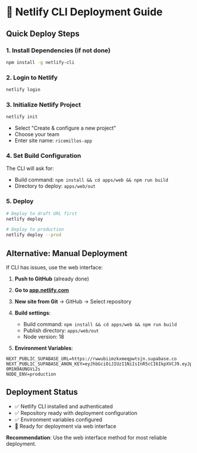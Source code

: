 # 🚀 Netlify CLI Deployment Guide

## Quick Deploy Steps

### 1. Install Dependencies (if not done)
```bash
npm install -g netlify-cli
```

### 2. Login to Netlify
```bash
netlify login
```

### 3. Initialize Netlify Project
```bash
netlify init
```
- Select "Create & configure a new project"
- Choose your team
- Enter site name: `ricemillos-app`

### 4. Set Build Configuration
The CLI will ask for:
- Build command: `npm install && cd apps/web && npm run build`
- Directory to deploy: `apps/web/out`

### 5. Deploy
```bash
# Deploy to draft URL first
netlify deploy

# Deploy to production
netlify deploy --prod
```

## Alternative: Manual Deployment

If CLI has issues, use the web interface:

1. **Push to GitHub** (already done)
2. **Go to [app.netlify.com](https://app.netlify.com)**
3. **New site from Git** → GitHub → Select repository
4. **Build settings**:
   - Build command: `npm install && cd apps/web && npm run build`
   - Publish directory: `apps/web/out`
   - Node version: 18

5. **Environment Variables**:
```
NEXT_PUBLIC_SUPABASE_URL=https://rwwubiimzkxmeqpwtsjn.supabase.co
NEXT_PUBLIC_SUPABASE_ANON_KEY=eyJhbGciOiJIUzI1NiIsInR5cCI6IkpXVCJ9.eyJpc3MiOiJzdXBhYmFzZSIsInJlZiI6InJ3d3ViaWltemt4bWVxcHd0c2puIiwicm9sZSI6ImFub24iLCJpYXQiOjE3NDk3MTY4MzMsImV4cCI6MjA2NTI5MjgzM30.kJCMNLsscsd8g6XUdsvGADLSSLHvE-0M1N9AUNGVi2s
NODE_ENV=production
```

## Deployment Status
- ✅ Netlify CLI installed and authenticated
- ✅ Repository ready with deployment configuration
- ✅ Environment variables configured
- 🔄 Ready for deployment via web interface

**Recommendation**: Use the web interface method for most reliable deployment.